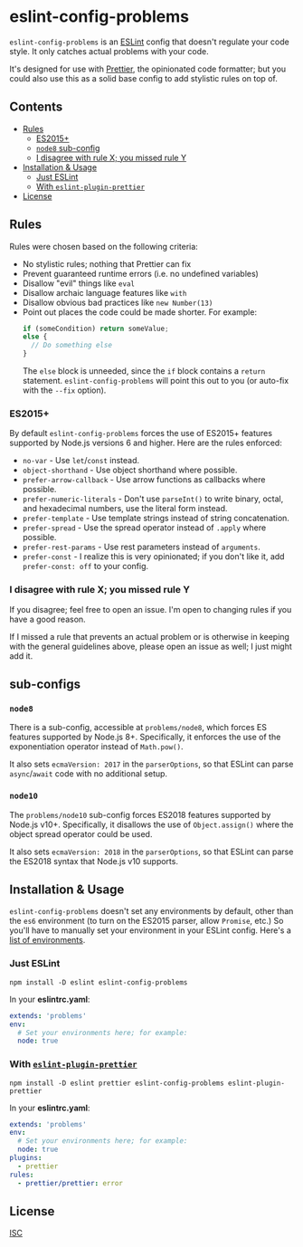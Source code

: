 # eslint-config-problems

`eslint-config-problems` is an [ESLint](http://eslint.org/) config that doesn't regulate your code style. It only catches actual problems with your code.

It's designed for use with [Prettier](https://prettier.io/), the opinionated code formatter; but you could also use this as a solid base config to add stylistic rules on top of.

## Contents

<!-- START doctoc generated TOC please keep comment here to allow auto update -->
<!-- DON'T EDIT THIS SECTION, INSTEAD RE-RUN doctoc TO UPDATE -->

- [Rules](#rules)
  - [ES2015+](#es2015)
  - [`node8` sub-config](#node8-sub-config)
  - [I disagree with rule X; you missed rule Y](#i-disagree-with-rule-x-you-missed-rule-y)
- [Installation & Usage](#installation--usage)
  - [Just ESLint](#just-eslint)
  - [With `eslint-plugin-prettier`](#with-eslint-plugin-prettier)
- [License](#license)

<!-- END doctoc generated TOC please keep comment here to allow auto update -->

## Rules

Rules were chosen based on the following criteria:

- No stylistic rules; nothing that Prettier can fix
- Prevent guaranteed runtime errors (i.e. no undefined variables)
- Disallow "evil" things like `eval`
- Disallow archaic language features like `with`
- Disallow obvious bad practices like `new Number(13)`
- Point out places the code could be made shorter. For example:
  ```js
  if (someCondition) return someValue;
  else {
    // Do something else
  }
  ```
  The `else` block is unneeded, since the `if` block contains a `return` statement. `eslint-config-problems` will point this out to you (or auto-fix with the `--fix` option).

### ES2015+

By default `eslint-config-problems` forces the use of ES2015+ features supported by Node.js versions 6 and higher. Here are the rules enforced:

- `no-var` - Use `let`/`const` instead.
- `object-shorthand` - Use object shorthand where possible.
- `prefer-arrow-callback` - Use arrow functions as callbacks where possible.
- `prefer-numeric-literals` - Don't use `parseInt()` to write binary, octal, and hexadecimal numbers, use the literal form instead.
- `prefer-template` - Use template strings instead of string concatenation.
- `prefer-spread` - Use the spread operator instead of `.apply` where possible.
- `prefer-rest-params` - Use rest parameters instead of `arguments`.
- `prefer-const` - I realize this is very opinionated; if you don't like it, add `prefer-const: off` to your config.

### I disagree with rule X; you missed rule Y

If you disagree; feel free to open an issue. I'm open to changing rules if you have a good reason.

If I missed a rule that prevents an actual problem or is otherwise in keeping with the general guidelines above, please open an issue as well; I just might add it.

## sub-configs

### `node8`

There is a sub-config, accessible at `problems/node8`, which forces ES features supported by Node.js 8+. Specifically, it enforces the use of the exponentiation operator instead of `Math.pow()`.

It also sets `ecmaVersion: 2017` in the `parserOptions`, so that ESLint can parse `async`/`await` code with no additional setup.

### `node10`

The `problems/node10` sub-config forces ES2018 features supported by Node.js v10+. Specifically, it disallows the use of `Object.assign()` where the object spread operator could be used.

It also sets `ecmaVersion: 2018` in the `parserOptions`, so that ESLint can parse the ES2018 syntax that Node.js v10 supports.

## Installation & Usage

`eslint-config-problems` doesn't set any environments by default, other than the `es6` environment (to turn on the ES2015 parser, allow `Promise`, etc.) So you'll have to manually set your environment in your ESLint config. Here's a [list of environments](http://eslint.org/docs/user-guide/configuring#specifying-environments).

### Just ESLint

    npm install -D eslint eslint-config-problems

In your **eslintrc.yaml**:

```yaml
extends: 'problems'
env:
  # Set your environments here; for example:
  node: true
```

### With [`eslint-plugin-prettier`](https://github.com/prettier/eslint-plugin-prettier)

    npm install -D eslint prettier eslint-config-problems eslint-plugin-prettier

In your **eslintrc.yaml**:

```yaml
extends: 'problems'
env:
  # Set your environments here; for example:
  node: true
plugins:
  - prettier
rules:
  - prettier/prettier: error
```

## License

[ISC](LICENSE)

